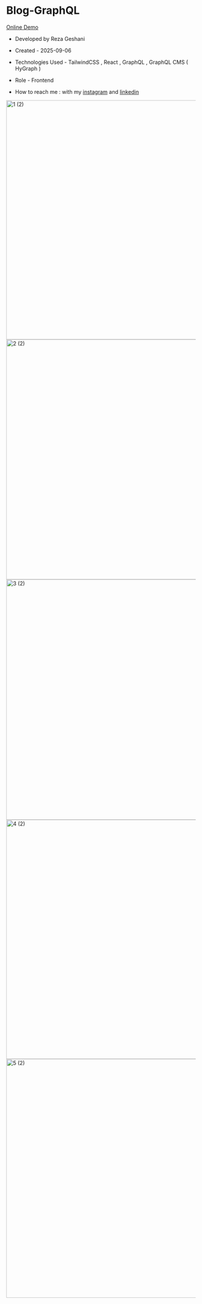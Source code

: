 # Blog-GraphQL           

[Online Demo](https://blog-graph-ql-ebon.vercel.app/)

- Developed by Reza Geshani                  

- Created - 2025-09-06

- Technologies Used - TailwindCSS , React , GraphQL , GraphQL CMS ( HyGraph )      

- Role - Frontend

- How to reach me : with my [instagram](https://www.instagram.com/rezageshani_web) and [linkedin](http://www.linkedin.com/in/reza-geshani-web)


<img width="1346" height="636" alt="1 (2)" src="https://github.com/user-attachments/assets/4914da45-a055-4b57-9e6e-c247aced21c0" />

<img width="1348" height="638" alt="2 (2)" src="https://github.com/user-attachments/assets/912b7d0f-7122-4e16-889d-b4b75075ba40" />

<img width="1349" height="639" alt="3 (2)" src="https://github.com/user-attachments/assets/931aa303-764c-4214-acb9-5c219f9dcd5e" />

<img width="1348" height="636" alt="4 (2)" src="https://github.com/user-attachments/assets/a64e965d-4e03-48fe-bef0-d26dfdc48393" />

<img width="1345" height="635" alt="5 (2)" src="https://github.com/user-attachments/assets/bd8b1443-e964-4f7b-9edc-347191f1fcb3" />
